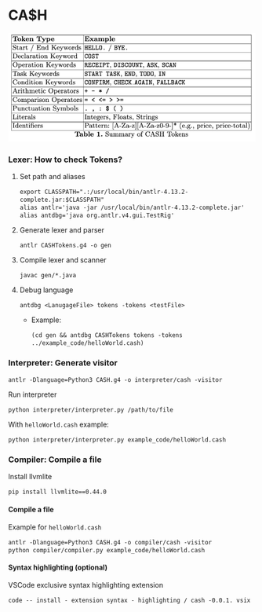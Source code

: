 # CA$H

![illustration](./tokens.png)

### Lexer: How to check Tokens?

1. Set path and aliases
   ```
   export CLASSPATH=".:/usr/local/bin/antlr-4.13.2-complete.jar:$CLASSPATH"
   alias antlr='java -jar /usr/local/bin/antlr-4.13.2-complete.jar'
   alias antdbg='java org.antlr.v4.gui.TestRig'
   ```
2. Generate lexer and parser
   ```
   antlr CASHTokens.g4 -o gen
   ```
3. Compile lexer and scanner
   ```
   javac gen/*.java
   ```
4. Debug language

   ```
   antdbg <LanugageFile> tokens -tokens <testFile>
   ```

   - Example:
     ```
     (cd gen && antdbg CASHTokens tokens -tokens ../example_code/helloWorld.cash)
     ```

### Interpreter: Generate visitor

```
antlr -Dlanguage=Python3 CASH.g4 -o interpreter/cash -visitor
```

Run interpreter
```
python interpreter/interpreter.py /path/to/file
```
With `helloWorld.cash` example:

```
python interpreter/interpreter.py example_code/helloWorld.cash
```

### Compiler: Compile a file

Install llvmlite

```
pip install llvmlite==0.44.0
```

#### Compile a file

Example for `helloWorld.cash`

```
antlr -Dlanguage=Python3 CASH.g4 -o compiler/cash -visitor
python compiler/compiler.py example_code/helloWorld.cash
```

#### Syntax highlighting (optional)
VSCode exclusive syntax highlighting extension
```
code -- install - extension syntax - highlighting / cash -0.0.1. vsix
```
